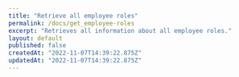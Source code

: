 ```yaml
---
title: "Retrieve all employee roles"
permalink: /docs/get_employee-roles
excerpt: "Retrieves all information about all employee roles."
layout: default
published: false
createdAt: "2022-11-07T14:39:22.875Z"
updatedAt: "2022-11-07T14:39:22.875Z"
---
```


